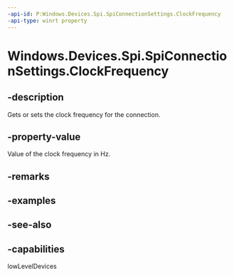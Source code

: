 ```yaml
---
-api-id: P:Windows.Devices.Spi.SpiConnectionSettings.ClockFrequency
-api-type: winrt property
---
```


<!-- Property syntax
public int ClockFrequency { get;  set; }
-->

# Windows.Devices.Spi.SpiConnectionSettings.ClockFrequency

## -description
Gets or sets the clock frequency for the connection.

## -property-value
Value of the clock frequency in Hz.

## -remarks

## -examples

## -see-also


## -capabilities
lowLevelDevices
